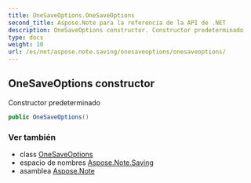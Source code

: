 ```yaml
---
title: OneSaveOptions.OneSaveOptions
second_title: Aspose.Note para la referencia de la API de .NET
description: OneSaveOptions constructor. Constructor predeterminado
type: docs
weight: 10
url: /es/net/aspose.note.saving/onesaveoptions/onesaveoptions/
---
```

## OneSaveOptions constructor

Constructor predeterminado

```csharp
public OneSaveOptions()
```

### Ver también

* class [OneSaveOptions](../)
* espacio de nombres [Aspose.Note.Saving](../../onesaveoptions/)
* asamblea [Aspose.Note](../../../)


